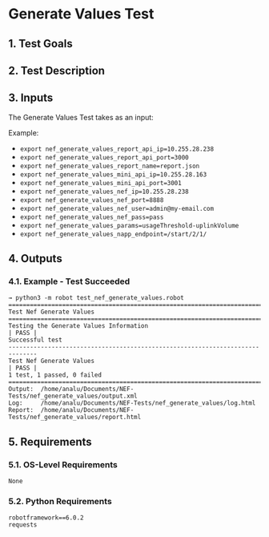 # Generate Values Test

## 1. Test Goals


## 2. Test Description


## 3. Inputs

The Generate Values Test takes as an input:

Example:
- `export nef_generate_values_report_api_ip=10.255.28.238`
- `export nef_generate_values_report_api_port=3000`
- `export nef_generate_values_report_name=report.json`
- `export nef_generate_values_mini_api_ip=10.255.28.163`
- `export nef_generate_values_mini_api_port=3001`
- `export nef_generate_values_nef_ip=10.255.28.238`
- `export nef_generate_values_nef_port=8888`
- `export nef_generate_values_nef_user=admin@my-email.com`
- `export nef_generate_values_nef_pass=pass`
- `export nef_generate_values_params=usageThreshold-uplinkVolume`
- `export nef_generate_values_napp_endpoint=/start/2/1/`

## 4. Outputs

### 4.1. Example - Test Succeeded

``` 
→ python3 -m robot test_nef_generate_values.robot
==============================================================================
Test Nef Generate Values                                                       
==============================================================================
Testing the Generate Values Information                               | PASS |
Successful test
------------------------------------------------------------------------------
Test Nef Generate Values                                              | PASS |
1 test, 1 passed, 0 failed
==============================================================================
Output:  /home/analu/Documents/NEF-Tests/nef_generate_values/output.xml
Log:     /home/analu/Documents/NEF-Tests/nef_generate_values/log.html
Report:  /home/analu/Documents/NEF-Tests/nef_generate_values/report.html
```

## 5. Requirements

### 5.1. OS-Level Requirements

`None`

### 5.2. Python Requirements

```
robotframework==6.0.2
requests
```

